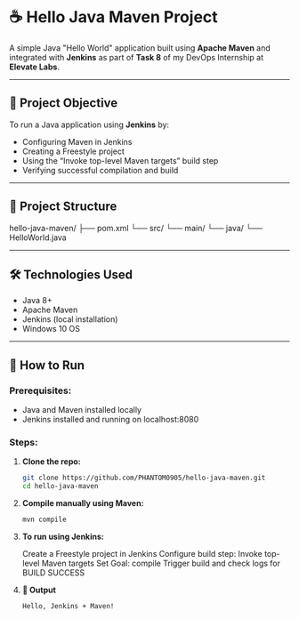 # ☕ Hello Java Maven Project

A simple Java "Hello World" application built using **Apache Maven** and integrated with **Jenkins** as part of **Task 8** of my DevOps Internship at **Elevate Labs**.

---

## 📌 Project Objective

To run a Java application using **Jenkins** by:

- Configuring Maven in Jenkins
- Creating a Freestyle project
- Using the “Invoke top-level Maven targets” build step
- Verifying successful compilation and build

---

## 📂 Project Structure

hello-java-maven/
├── pom.xml
└── src/
└── main/
└── java/
└── HelloWorld.java

---

## 🛠 Technologies Used

- Java 8+
- Apache Maven
- Jenkins (local installation)
- Windows 10 OS

---

## 🚀 How to Run

### Prerequisites:
- Java and Maven installed locally
- Jenkins installed and running on localhost:8080

### Steps:

1. **Clone the repo:**
   ```bash
   git clone https://github.com/PHANTOM0905/hello-java-maven.git
   cd hello-java-maven

2. **Compile manually using Maven:**
    ```bash
    mvn compile

3. **To run using Jenkins:**

    Create a Freestyle project in Jenkins
    Configure build step: Invoke top-level Maven targets
    Set Goal: compile
    Trigger build and check logs for BUILD SUCCESS

4. **📸 Output**
    ```bash
    Hello, Jenkins + Maven!
